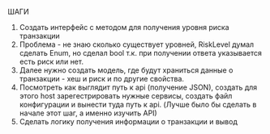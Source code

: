 ШАГИ
1. Создать интерфейс с методом для получения уровня риска транзакции
2. Проблема - не знаю сколько существует уровней, RiskLevel думал сделать Enum, но сделал bool т.к. при получении ответа указывается есть риск или нет.
3. Далее нужно создать модель, где будут храниться данные о транзакции - хеш и риск и по другие свойства. 
4. Посмотреть как выглядит путь к api (получение JSON), создать для этого host зарегестрировать нужные сервисы, создать файл конфигурации и вынести туда путь к api.
   (Лучше было бы сделать в начале этот шаг, а именно изучить API)
5. Сделать логику получения информации о транзакции и вывод
